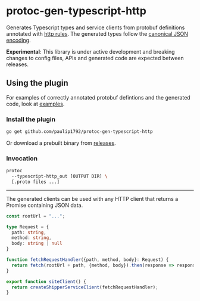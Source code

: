 protoc-gen-typescript-http
==========================

Generates Typescript types and service clients from protobuf definitions annotated with [http rules](https://github.com/googleapis/googleapis/blob/master/google/api/http.proto). The generated types follow the [canonical JSON encoding](https://developers.google.com/protocol-buffers/docs/proto3#json).

**Experimental**: This library is under active development and breaking changes to config files, APIs and generated code are expected between releases.

Using the plugin
----------------

For examples of correctly annotated protobuf defintions and the generated code, look at [examples](./examples).

### Install the plugin

```bash
go get github.com/paulip1792/protoc-gen-typescript-http
```

Or download a prebuilt binary from [releases](./releases).

### Invocation

```bash
protoc 
  --typescript-http_out [OUTPUT DIR] \
  [.proto files ...]
```

---

The generated clients can be used with any HTTP client that returns a Promise containing JSON data.

```typescript
const rootUrl = "...";

type Request = {
  path: string,
  method: string,
  body: string | null
}

function fetchRequestHandler({path, method, body}: Request) {
  return fetch(rootUrl + path, {method, body}).then(response => response.json())
}

export function siteClient() {
  return createShipperServiceClient(fetchRequestHandler);
}
```
